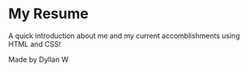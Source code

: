 # My Resume
A quick introduction about me and my current accomblishments using HTML and CSS!

Made by Dyllan W

